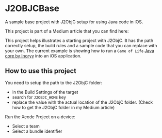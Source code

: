 # J2OBJCBase
A sample base project with J2ObjC setup for using Java code in iOS.

This project is part of a Medium article that you can find here:

This project helps illustrates a starting project with J2ObjC. It has the path correctly setup, the build rules and a sample code that you can replace with your own. The current example is showing how to run a `Game of Life` [Java core by Inoryy](https://github.com/inoryy/game-of-life-java) into an iOS application.

## How to use this project
You need to setup the path to the J2ObjC folder:
- In the Build Settings of the target
- search for `J2OBJC_HOME` key
- replace the value with the actual location of the J2ObjC folder. (Check how to get the J2ObjC folder in my Medium article)

Run the Xcode Project on a device:
- Select a team
- Select a bundle identifier
